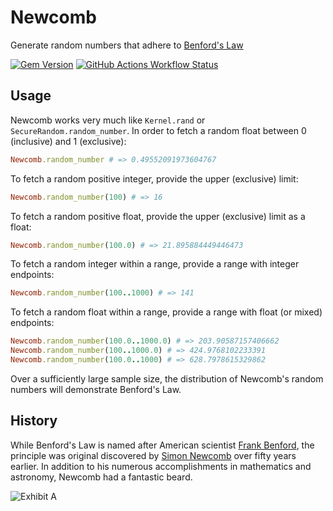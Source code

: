 # Newcomb

Generate random numbers that adhere to [Benford's Law](http://en.wikipedia.org/wiki/Benford's_law)

[![Gem Version](https://img.shields.io/gem/v/newcomb)](http://rubygems.org/gems/newcomb)
[![GitHub Actions Workflow Status](https://img.shields.io/github/actions/workflow/status/laserlemon/newcomb/rake.yml)](https://github.com/laserlemon/newcomb/actions/workflows/rake.yml)

## Usage

Newcomb works very much like `Kernel.rand` or `SecureRandom.random_number`. In
order to fetch a random float between 0 (inclusive) and 1 (exclusive):

```ruby
Newcomb.random_number # => 0.49552091973604767
```

To fetch a random positive integer, provide the upper (exclusive) limit:

```ruby
Newcomb.random_number(100) # => 16
```

To fetch a random positive float, provide the upper (exclusive) limit as a float:

```ruby
Newcomb.random_number(100.0) # => 21.895884449446473
```

To fetch a random integer within a range, provide a range with integer endpoints:

```ruby
Newcomb.random_number(100..1000) # => 141
```

To fetch a random float within a range, provide a range with float (or mixed) endpoints:

```ruby
Newcomb.random_number(100.0..1000.0) # => 203.90587157406662
Newcomb.random_number(100..1000.0) # => 424.9768102233391
Newcomb.random_number(100.0..1000) # => 628.7978615329862
```

Over a sufficiently large sample size, the distribution of Newcomb's random
numbers will demonstrate Benford's Law.

## History

While Benford's Law is named after American scientist [Frank Benford](http://en.wikipedia.org/wiki/Frank_Benford),
the principle was original discovered by [Simon Newcomb](http://en.wikipedia.org/wiki/Simon_Newcomb)
over fifty years earlier. In addition to his numerous accomplishments in
mathematics and astronomy, Newcomb had a fantastic beard.

![Exhibit A](http://upload.wikimedia.org/wikipedia/commons/thumb/9/92/Simon_Newcomb_01.jpg/640px-Simon_Newcomb_01.jpg)

